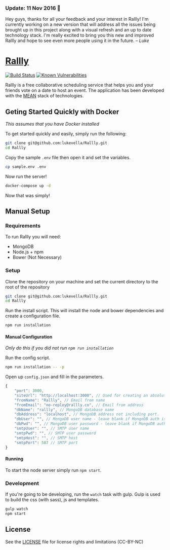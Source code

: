 ### Update: 11 Nov 2016 📝

Hey guys, thanks for all your feedback and your interest in Rallly! I'm currently working on a new version that will address all the issues being brought up in this project along with a visual refresh and an up to date technology stack. I'm really excited to bring you this new and improved Rallly and hope to see even more people using it in the future. *– Luke*

# [Rallly](http://rallly.co)
[![Build Status](https://travis-ci.org/nprail/Rallly.svg?branch=master)](https://travis-ci.org/nprail/Rallly)
[![Known Vulnerabilities](https://snyk.io/test/github/nprail/rallly/badge.svg)](https://snyk.io/test/github/nprail/rallly)

Rallly is a free collaborative scheduling service that helps you and your friends vote on a date to host an event. The application has been developed with the [MEAN](http://en.wikipedia.org/wiki/MEAN) stack of technologies.


## Geting Started Quickly with Docker
*This assumes that you have Docker installed*

To get started quickly and easily, simply run the following:

```bash
git clone git@github.com:lukevella/Rallly.git
cd Rallly
```
Copy the sample `.env` file then open it and set the variables. 
```bash
cp sample.env .env
```
Now run the server!
```bash
docker-compose up -d
```

Now that was simply!

## Manual Setup
### Requirements

To run Rallly you will need:

* MongoDB
* Node.js + npm
* Bower (Not Necessary)

### Setup

Clone the repository on your machine and set the current directory to the root of the repository

```bash
git clone git@github.com:lukevella/Rallly.git
cd Rallly
```
Run the install script. This will install the node and bower dependencies and create a configuration file.

```bash
npm run installation
```

#### Manual Configuration
*Only do this if you did not run `npm run installation`*

Run the config script. 
```bash
npm run installation -- -p
```
Open up `config.json` and fill in the parameters.

```javascript
{
    "port": 3000,
    "siteUrl": "http://localhost:3000", // Used for creating an absolute URL
    "fromName": "Rallly", // Email from name
    "fromEmail": "no-reploy@rallly.co", // Email from address
    "dbName": "rallly", // MongoDB database name
    "dbAddress": "localhost", // MongoDB address not including port. 
    "dbUser": "", // MongoDB user name - leave blank if MongoDB auth is disabled
    "dbPwd": "", // MongoDB user password - leave blank if MongoDB auth is disabled
    "smtpUser": "", // SMTP user name
    "smtpPwd": "", // SMTP user password
    "smtpHost": "", // SMTP host
    "smtpPort": 587 // SMTP port
}
```

#### Running
To start the node server simply run `npm start`.

### Development
If you're going to be developing, run the `watch` task with gulp. Gulp is used to build the css (with sass), js and templates.

```bash
gulp watch
npm start
```

## License
See the [LICENSE](LICENSE.txt) file for license rights and limitations (CC-BY-NC)
